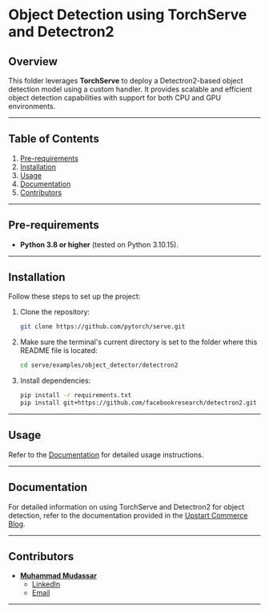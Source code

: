 # Object Detection using TorchServe and Detectron2

## Overview

This folder leverages **TorchServe** to deploy a Detectron2-based object detection model using a custom handler. It provides scalable and efficient object detection capabilities with support for both CPU and GPU environments.

---

## Table of Contents

1. [Pre-requirements](#pre-requirements)
2. [Installation](#installation)
3. [Usage](#usage)
4. [Documentation](#documentation)
5. [Contributors](#contributors)

---

## Pre-requirements

- **Python 3.8 or higher** (tested on Python 3.10.15).

---

## Installation

Follow these steps to set up the project:

1. Clone the repository:

   ```bash
   git clone https://github.com/pytorch/serve.git
   ```

2. Make sure the terminal's current directory is set to the folder where this README file is located:

   ```bash
   cd serve/examples/object_detector/detectron2
   ```

3. Install dependencies:

   ```bash
   pip install -r requirements.txt
   pip install git+https://github.com/facebookresearch/detectron2.git && pip install numpy==1.21.6
   ```

---

## Usage

Refer to the [Documentation](#documentation) for detailed usage instructions.

---

## Documentation

For detailed information on using TorchServe and Detectron2 for object detection, refer to the documentation provided in the [Upstart Commerce Blog](https://upstartcommerce.com/blogs/).

---

## Contributors

- **[Muhammad Mudassar](https://github.com/Mudassar-MLE)**  
  - [LinkedIn](https://www.linkedin.com/in/muhammad-mudassar-a65645192/)  
  - [Email](mailto:mmudassards@gmail.com)
---
